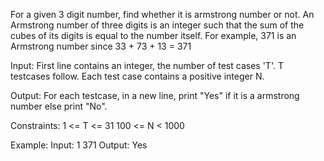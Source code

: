 For a given 3 digit number, find whether it is armstrong number or not. An Armstrong number of three digits is an integer such that the sum of the cubes of its digits is equal to the number itself. For example, 371 is an Armstrong number since 33 + 73 + 13 = 371

Input:
First line contains an integer, the number of test cases 'T'. T testcases follow. Each test case contains a positive integer N.

Output:
For each testcase, in a new line, print "Yes" if it is a armstrong number else print "No".

Constraints:
1 <= T <= 31
100 <= N < 1000

Example:
Input:
1
371
Output:
Yes
